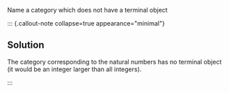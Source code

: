 
Name a category which does not have a terminal object

::: {.callout-note collapse=true appearance="minimal"}
## Solution
The category corresponding to the natural numbers has no terminal object (it would be an integer larger than all integers).

:::